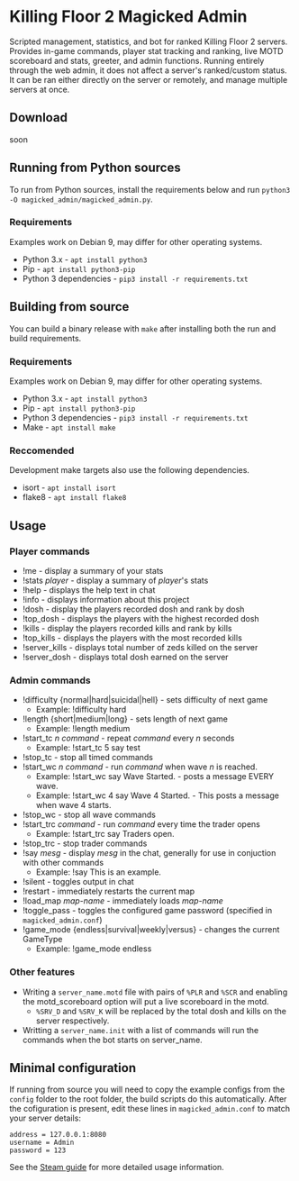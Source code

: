 Killing Floor 2 Magicked Admin
==============================

Scripted management, statistics, and bot for ranked Killing Floor 2 servers. 
Provides in-game commands, player stat tracking and ranking, live MOTD 
scoreboard and stats, greeter, and admin functions. Running entirely through 
the web admin, it does not affect a server's ranked/custom status. It can be 
ran either directly on the server or remotely, and manage multiple servers at 
once.

Download
--------

soon

Running from Python sources
---------------------------

To run from Python sources, install the requirements below and run 
`python3 -O magicked_admin/magicked_admin.py`.

### Requirements
Examples work on Debian 9, may differ for other operating systems.

* Python 3.x - `apt install python3`
* Pip - `apt install python3-pip`
* Python 3 dependencies - `pip3 install -r requirements.txt`

Building from source
--------------------

You can build a binary release with `make` after installing both the run and 
build requirements.

### Requirements
Examples work on Debian 9, may differ for other operating systems.

* Python 3.x - `apt install python3`
* Pip - `apt install python3-pip`
* Python 3 dependencies - `pip3 install -r requirements.txt`
* Make - `apt install make`

### Reccomended
Development make targets also use the following dependencies.

* isort - `apt install isort`
* flake8 - `apt install flake8`

Usage
-----

### Player commands
* !me - display a summary of your stats
* !stats _player_ - display a summary of _player_'s stats
* !help - displays the help text in chat
* !info - displays information about this project
* !dosh - display the players recorded dosh and rank by dosh
* !top\_dosh - displays the players with the highest recorded dosh
* !kills - display the players recorded kills and rank by kills
* !top\_kills - displays the players with the most recorded kills
* !server\_kills - displays total number of zeds killed on the server
* !server\_dosh - displays total dosh earned on the server 

### Admin commands
* !difficulty {normal|hard|suicidal|hell} - sets difficulty of next game
    - Example: !difficulty hard
* !length {short|medium|long} - sets length of next game
    - Example: !length medium
* !start\_tc _n command_ - repeat _command_ every _n_ seconds
    - Example: !start\_tc 5 say test
* !stop\_tc - stop all timed commands
* !start\_wc _n command_ - run _command_ when wave _n_ is reached.
    - Example: !start\_wc say Wave Started. - posts a message EVERY wave.
    - Example: !start\_wc 4 say Wave 4 Started. - This posts a message when 
    wave 4 starts.
* !stop\_wc - stop all wave commands
* !start\_trc _command_ - run _command_ every time the trader opens
    - Example: !start\_trc say Traders open.
* !stop\_trc - stop trader commands
* !say _mesg_ - display _mesg_ in the chat, generally for use in conjuction 
with other commands
    - Example: !say This is an example.
* !silent - toggles output in chat
* !restart - immediately restarts the current map
* !load\_map _map-name_ - immediately loads _map-name_
* !toggle\_pass - toggles the configured game password (specified in 
`magicked_admin.conf`)
* !game_mode {endless|survival|weekly|versus} - changes the current GameType
    - Example: !game_mode endless

### Other features
* Writing a `server_name.motd` file with pairs of `%PLR` and `%SCR` and 
enabling the motd_scoreboard option will put a live scoreboard in the motd. 
    - `%SRV_D` and `%SRV_K` will be replaced by the total dosh and kills on 
    the server respectively.
* Writting a `server_name.init` with a list of commands will run the commands 
when the bot starts on server_name.

Minimal configuration
---------------------
If running from source you will need to copy the example configs from the 
`config` folder to the root folder, the build scripts do this automatically.
After the cofiguration is present, edit these lines in `magicked_admin.conf` 
to match your server details:

    address = 127.0.0.1:8080
    username = Admin
    password = 123

See the [Steam guide](http://steamcommunity.com/sharedfiles/filedetails/?id=1324364024) for more detailed usage information.


